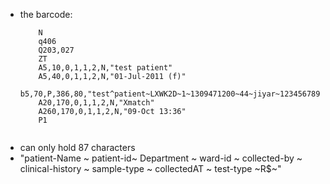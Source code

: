 - the barcode:
  ```lbl
      N
      q406
      Q203,027
      ZT
      A5,10,0,1,1,2,N,"test patient"
      A5,40,0,1,1,2,N,"01-Jul-2011 (f)"
      b5,70,P,386,80,"test^patient~LXWK2D~1~1309471200~44~jiyar~12345678901234567890123456~3~1728473784~30~R$"                                              
      A20,170,0,1,1,2,N,"Xmatch"
      A260,170,0,1,1,2,N,"09-Oct 13:36" 
      P1
      
  ```
- can only hold 87 characters
- "patient-Name ~ patient-id~  Department ~  ward-id ~  collected-by ~ clinical-history ~ sample-type ~ collectedAT ~ test-type ~R$~"